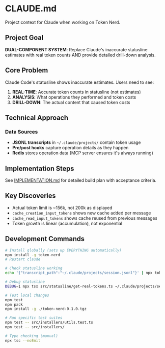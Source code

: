 # CLAUDE.md

Project context for Claude when working on Token Nerd.

## Project Goal

**DUAL-COMPONENT SYSTEM**: Replace Claude's inaccurate statusline estimates with real token counts AND provide detailed drill-down analysis.

## Core Problem

Claude Code's statusline shows inaccurate estimates. Users need to see:
1. **REAL-TIME**: Accurate token counts in statusline (not estimates)
2. **ANALYSIS**: What operations they performed and token costs
3. **DRILL-DOWN**: The actual content that caused token costs

## Technical Approach

### Data Sources
- **JSONL transcripts** in `~/.claude/projects/` contain token usage
- **Pre/post hooks** capture operation details as they happen
- **Redis** stores operation data (MCP server ensures it's always running)

## Implementation Steps

See [IMPLEMENTATION.md](docs/IMPLEMENTATION.md) for detailed build plan with acceptance criteria.

## Key Discoveries

- Actual token limit is ~156k, not 200k as displayed
- `cache_creation_input_tokens` shows new cache added per message
- `cache_read_input_tokens` shows cache reused from previous messages
- Token growth is linear (accumulation), not exponential

## Development Commands

```bash
# Install globally (sets up EVERYTHING automatically)
npm install -g token-nerd
# Restart claude

# Check statusline working
echo '{"transcript_path":"~/.claude/projects/session.jsonl"}' | npx token-nerd --statusline

# Debug statusline
DEBUG=1 npx tsx src/statusline/get-real-tokens.ts ~/.claude/projects/session-id.jsonl

# Test local changes
npm test
npm pack
npm install -g ./token-nerd-0.1.0.tgz

# Run specific test suites
npm test -- src/installers/utils.test.ts
npm test -- src/installers/

# Type checking (manual)
npx tsc --noEmit
```

